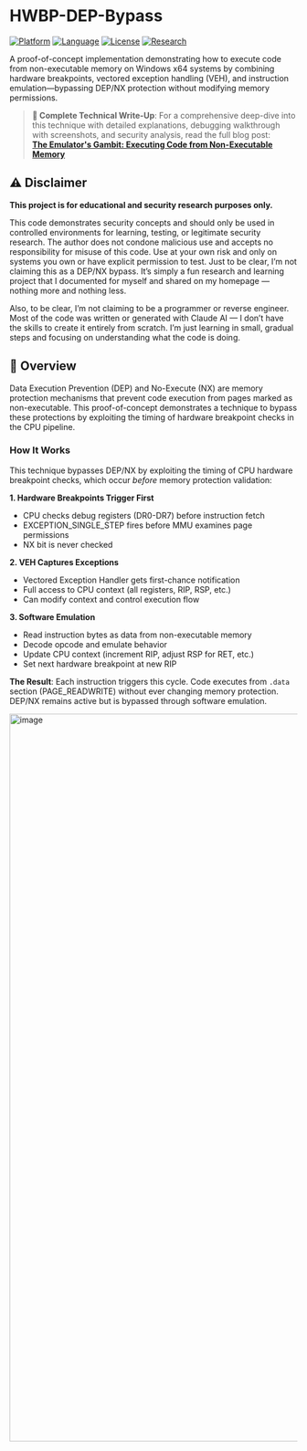 # HWBP-DEP-Bypass

[![Platform](https://img.shields.io/badge/Platform-Windows%20x64-blue.svg)](https://www.microsoft.com/windows)
[![Language](https://img.shields.io/badge/Language-C-brightgreen.svg)](https://en.wikipedia.org/wiki/C_(programming_language))
[![License](https://img.shields.io/badge/License-MIT-yellow.svg)](LICENSE)
[![Research](https://img.shields.io/badge/Type-Security%20Research-red.svg)](https://github.com)

A proof-of-concept implementation demonstrating how to execute code from non-executable memory on Windows x64 systems by combining hardware breakpoints, vectored exception handling (VEH), and instruction emulation—bypassing DEP/NX protection without modifying memory permissions.

> **📖 Complete Technical Write-Up**: For a comprehensive deep-dive into this technique with detailed explanations, debugging walkthrough with screenshots, and security analysis, read the full blog post:  
> **[The Emulator's Gambit: Executing Code from Non-Executable Memory](https://redops.at/en/blog/the-emulators-gambit-executing-code-from-non-executable-memory)**

## ⚠️ Disclaimer

**This project is for educational and security research purposes only.**

This code demonstrates security concepts and should only be used in controlled environments for learning, testing, or legitimate security research. The author does not condone malicious use and accepts no responsibility for misuse of this code. Use at your own risk and only on systems you own or have explicit permission to test. Just to be clear, I’m not claiming this as a DEP/NX bypass. It’s simply a fun research and learning project that I documented for myself and shared on my homepage — nothing more and nothing less.

Also, to be clear, I’m not claiming to be a programmer or reverse engineer. Most of the code was written or generated with Claude AI — I don’t have the skills to create it entirely from scratch. I’m just learning in small, gradual steps and focusing on understanding what the code is doing.

## 📖 Overview

Data Execution Prevention (DEP) and No-Execute (NX) are memory protection mechanisms that prevent code execution from pages marked as non-executable. This proof-of-concept demonstrates a technique to bypass these protections by exploiting the timing of hardware breakpoint checks in the CPU pipeline.

### How It Works

This technique bypasses DEP/NX by exploiting the timing of CPU hardware breakpoint checks, which occur *before* memory protection validation:

**1. Hardware Breakpoints Trigger First**
- CPU checks debug registers (DR0-DR7) before instruction fetch
- EXCEPTION_SINGLE_STEP fires before MMU examines page permissions
- NX bit is never checked

**2. VEH Captures Exceptions**
- Vectored Exception Handler gets first-chance notification
- Full access to CPU context (all registers, RIP, RSP, etc.)
- Can modify context and control execution flow

**3. Software Emulation**
- Read instruction bytes as data from non-executable memory
- Decode opcode and emulate behavior
- Update CPU context (increment RIP, adjust RSP for RET, etc.)
- Set next hardware breakpoint at new RIP

**The Result**: Each instruction triggers this cycle. Code executes from `.data` section (PAGE_READWRITE) without ever changing memory protection. DEP/NX remains active but is bypassed through software emulation.

<img width="1338" height="1275" alt="image" src="https://github.com/user-attachments/assets/e5b7feb9-0a33-48bb-8a63-190869d2651f" />

